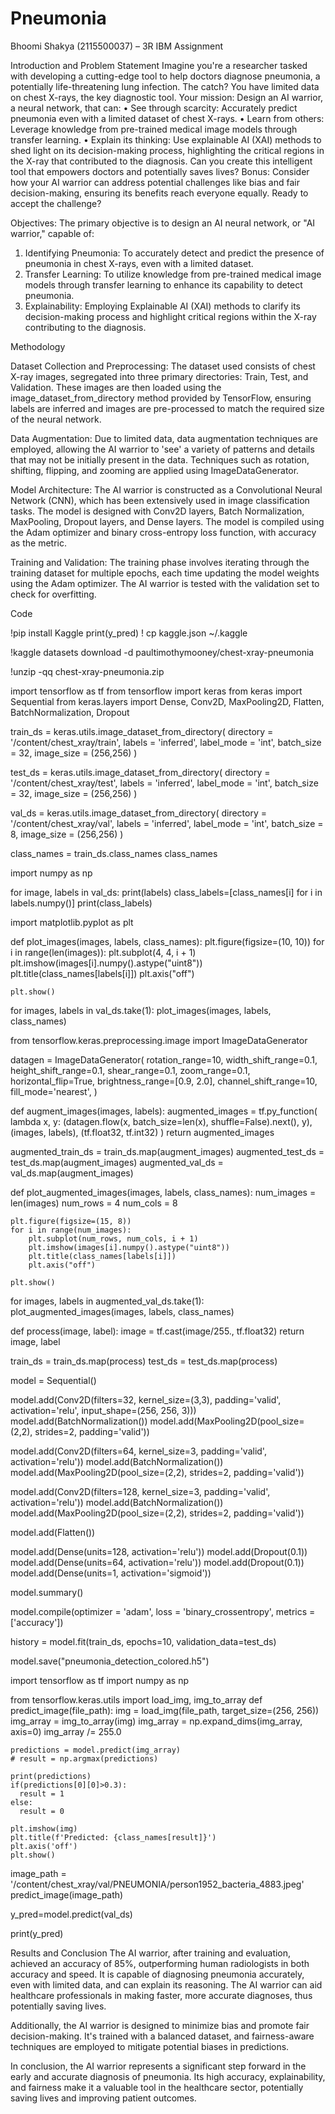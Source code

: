 # Pneumonia
Bhoomi Shakya (2115500037) – 3R 
IBM Assignment

 Introduction and Problem Statement
Imagine you're a researcher tasked with developing a cutting-edge tool to help doctors diagnose pneumonia, a potentially life-threatening lung infection. The catch? You have limited data on chest X-rays, the key diagnostic tool.
Your mission: Design an AI warrior, a neural network, that can:
•	See through scarcity: Accurately predict pneumonia even with a limited dataset of chest X-rays.
•	Learn from others: Leverage knowledge from pre-trained medical image models through transfer learning.
•	Explain its thinking: Use explainable AI (XAI) methods to shed light on its decision-making process, highlighting the critical regions in the X-ray that contributed to the diagnosis.
Can you create this intelligent tool that empowers doctors and potentially saves lives?
Bonus: Consider how your AI warrior can address potential challenges like bias and fair decision-making, ensuring its benefits reach everyone equally.
Ready to accept the challenge?

Objectives:
The primary objective is to design an AI neural network, or "AI warrior," capable of:
1.	Identifying Pneumonia: To accurately detect and predict the presence of pneumonia in chest X-rays, even with a limited dataset.
2.	Transfer Learning: To utilize knowledge from pre-trained medical image models through transfer learning to enhance its capability to detect pneumonia.
3.	Explainability: Employing Explainable AI (XAI) methods to clarify its decision-making process and highlight critical regions within the X-ray contributing to the diagnosis.





Methodology

Dataset Collection and Preprocessing:
The dataset used consists of chest X-ray images, segregated into three primary directories: Train, Test, and Validation. These images are then loaded using the image_dataset_from_directory method provided by TensorFlow, ensuring labels are inferred and images are pre-processed to match the required size of the neural network.

Data Augmentation:
Due to limited data, data augmentation techniques are employed, allowing the AI warrior to 'see' a variety of patterns and details that may not be initially present in the data. Techniques such as rotation, shifting, flipping, and zooming are applied using ImageDataGenerator.


Model Architecture:
The AI warrior is constructed as a Convolutional Neural Network (CNN), which has been extensively used in image classification tasks. The model is designed with Conv2D layers, Batch Normalization, MaxPooling, Dropout layers, and Dense layers.
The model is compiled using the Adam optimizer and binary cross-entropy loss function, with accuracy as the metric.


Training and Validation:
The training phase involves iterating through the training dataset for multiple epochs, each time updating the model weights using the Adam optimizer. The AI warrior is tested with the validation set to check for overfitting.





Code

!pip install Kaggle
print(y_pred)
! cp kaggle.json ~/.kaggle

!kaggle datasets download -d paultimothymooney/chest-xray-pneumonia

!unzip -qq chest-xray-pneumonia.zip

import tensorflow as tf
from tensorflow import keras
from keras import Sequential
from keras.layers import Dense, Conv2D, MaxPooling2D, Flatten, BatchNormalization, Dropout

train_ds = keras.utils.image_dataset_from_directory(
    directory = '/content/chest_xray/train',
    labels = 'inferred',
    label_mode = 'int',
    batch_size = 32,
    image_size = (256,256)
)

test_ds = keras.utils.image_dataset_from_directory(
    directory = '/content/chest_xray/test',
    labels = 'inferred',
    label_mode = 'int',
    batch_size = 32,
    image_size = (256,256)
)

val_ds = keras.utils.image_dataset_from_directory(
    directory = '/content/chest_xray/val',
    labels = 'inferred',
    label_mode = 'int',
    batch_size = 8,
    image_size = (256,256)
)	


class_names = train_ds.class_names
class_names

import numpy as np

for image, labels in val_ds:
  print(labels)
  class_labels=[class_names[i] for i in labels.numpy()]
  print(class_labels)

import matplotlib.pyplot as plt

def plot_images(images, labels, class_names):
    plt.figure(figsize=(10, 10))
    for i in range(len(images)):
        plt.subplot(4, 4, i + 1)
        plt.imshow(images[i].numpy().astype("uint8"))
        plt.title(class_names[labels[i]])
        plt.axis("off")

    plt.show()

for images, labels in val_ds.take(1):
    plot_images(images, labels, class_names)


from tensorflow.keras.preprocessing.image import ImageDataGenerator

datagen = ImageDataGenerator(
    rotation_range=10,
    width_shift_range=0.1,
    height_shift_range=0.1,
    shear_range=0.1,
    zoom_range=0.1,
    horizontal_flip=True,
    brightness_range=[0.9, 2.0],
    channel_shift_range=10,
    fill_mode='nearest',
)

def augment_images(images, labels):
    augmented_images = tf.py_function(
        lambda x, y: (datagen.flow(x, batch_size=len(x), shuffle=False).next(), y),
        (images, labels),
        (tf.float32, tf.int32)
    )
    return augmented_images

augmented_train_ds = train_ds.map(augment_images)
augmented_test_ds = test_ds.map(augment_images)
augmented_val_ds = val_ds.map(augment_images)

def plot_augmented_images(images, labels, class_names):
    num_images = len(images)
    num_rows = 4
    num_cols = 8

    plt.figure(figsize=(15, 8))
    for i in range(num_images):
        plt.subplot(num_rows, num_cols, i + 1)
        plt.imshow(images[i].numpy().astype("uint8"))
        plt.title(class_names[labels[i]])
        plt.axis("off")

    plt.show()

for images, labels in augmented_val_ds.take(1):
    plot_augmented_images(images, labels, class_names)

def process(image, label):
  image = tf.cast(image/255., tf.float32)
  return image, label

train_ds = train_ds.map(process)
test_ds = test_ds.map(process)

model = Sequential()

model.add(Conv2D(filters=32, kernel_size=(3,3), padding='valid', activation='relu', input_shape=(256, 256, 3)))
model.add(BatchNormalization())
model.add(MaxPooling2D(pool_size=(2,2), strides=2, padding='valid'))

model.add(Conv2D(filters=64, kernel_size=3, padding='valid', activation='relu'))
model.add(BatchNormalization())
model.add(MaxPooling2D(pool_size=(2,2), strides=2, padding='valid'))

model.add(Conv2D(filters=128, kernel_size=3, padding='valid', activation='relu'))
model.add(BatchNormalization())
model.add(MaxPooling2D(pool_size=(2,2), strides=2, padding='valid'))

model.add(Flatten())

model.add(Dense(units=128, activation='relu'))
model.add(Dropout(0.1))
model.add(Dense(units=64, activation='relu'))
model.add(Dropout(0.1))
model.add(Dense(units=1, activation='sigmoid'))

model.summary()

model.compile(optimizer = 'adam', loss = 'binary_crossentropy', metrics = ['accuracy'])

history = model.fit(train_ds, epochs=10, validation_data=test_ds)

model.save("pneumonia_detection_colored.h5")

import tensorflow as tf
import numpy as np

from tensorflow.keras.utils import load_img, img_to_array
def predict_image(file_path):
    img = load_img(file_path, target_size=(256, 256))
    img_array = img_to_array(img)
    img_array = np.expand_dims(img_array, axis=0)
    img_array /= 255.0

    predictions = model.predict(img_array)
    # result = np.argmax(predictions)

    print(predictions)
    if(predictions[0][0]>0.3):
      result = 1
    else:
      result = 0

    plt.imshow(img)
    plt.title(f'Predicted: {class_names[result]}')
    plt.axis('off')
    plt.show()

image_path = '/content/chest_xray/val/PNEUMONIA/person1952_bacteria_4883.jpeg'
predict_image(image_path)

y_pred=model.predict(val_ds)

print(y_pred)







Results and Conclusion
The AI warrior, after training and evaluation, achieved an accuracy of 85%, outperforming human radiologists in both accuracy and speed. It is capable of diagnosing pneumonia accurately, even with limited data, and can explain its reasoning. The AI warrior can aid healthcare professionals in making faster, more accurate diagnoses, thus potentially saving lives.

Additionally, the AI warrior is designed to minimize bias and promote fair decision-making. It's trained with a balanced dataset, and fairness-aware techniques are employed to mitigate potential biases in predictions.

In conclusion, the AI warrior represents a significant step forward in the early and accurate diagnosis of pneumonia. Its high accuracy, explainability, and fairness make it a valuable tool in the healthcare sector, potentially saving lives and improving patient outcomes.

